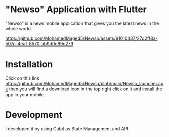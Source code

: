 # "Newso" Application with Flutter
"Newso" is a news mobile application that gives you the latest news in the whole world.


https://github.com/MohamedMaged5/Newso/assets/91010437/27d2ff8a-507e-4eaf-8570-bb9d0e89c279


# Installation
Click on this link https://github.com/MohamedMaged5/Newso/blob/main/Newso_launcher.apk then you will find a download icon in the top right click on it and install the app in your mobile.

# Development
I developed it by using Cubit as State Management and API.
